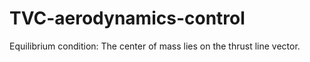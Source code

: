 # TVC-aerodynamics-control

Equilibrium condition: The center of mass lies on the thrust line vector.
